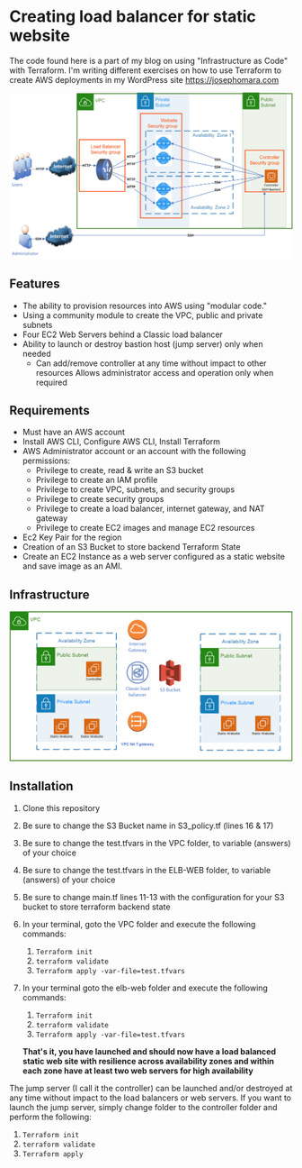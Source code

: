 # Creating load balancer for static website
The code found here is a part of my blog on using "Infrastructure as Code" with Terraform.  I'm writing different exercises on how to use Terraform to create AWS deployments in my WordPress site [https://josephomara.com ](https://wordpress.com/post/josephomara.com/650)


<img src="Load Balanced Static Websites.jpg">

## Features

- The ability to provision resources into AWS using "modular code."
- Using a community module to create the VPC, public and private subnets
- Four EC2 Web Servers behind a Classic load balancer
- Ability to launch or destroy bastion host (jump server) only when needed
  - Can add/remove controller at any time without impact to other resources
    Allows administrator access and operation only when required

## Requirements

- Must have an AWS account
- Install AWS CLI, Configure AWS CLI, Install Terraform
- AWS Administrator account or an account with the following permissions:
  - Privilege to create, read & write an S3 bucket
  - Privilege to create an IAM profile
  - Privilege to create VPC, subnets, and security groups
  - Privilege to create security groups
  - Privilege to create a load balancer, internet gateway, and NAT gateway
  - Privilege to create EC2 images and manage EC2 resources
- Ec2 Key Pair for the region
- Creation of an S3 Bucket to store backend Terraform State
- Create an EC2 Instance as a web server configured as a static website and save image as an AMI. 

## Infrastructure

<img src="Load Balanced Static Websites-infrastructure.png">

## Installation

1. Clone this repository

2. Be sure to change the S3 Bucket name in S3_policy.tf (lines 16 & 17)

3. Be sure to change the test.tfvars in the VPC folder, to variable (answers) of your choice

4. Be sure to change the test.tfvars in the ELB-WEB folder, to variable (answers) of your choice

5. Be sure to change main.tf lines 11-13 with the configuration for your S3 bucket to store terraform backend state

6. In your terminal, goto the VPC folder and execute the following commands:

   1. `Terraform init`
   2. `terraform validate`
   3. `Terraform apply -var-file=test.tfvars`

7. In your terminal goto the elb-web folder and execute the following commands:

   1. `Terraform init`
   2. `terraform validate`
   3. `Terraform apply -var-file=test.tfvars`

   **That's it, you have launched and should now have a load balanced static web site with resilience across availability zones and within each zone have at least two web servers for high availability** 



The jump server (I call it the controller) can be launched and/or destroyed at any time without impact to the load balancers or web servers.  If you want to launch the jump server, simply change folder to the controller folder and perform the following:

1. `Terraform init`
2. `terraform validate`
3. `Terraform apply`


